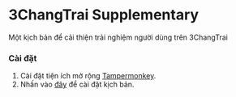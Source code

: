 # 3ChangTrai Supplementary

Một kịch bản để cải thiện trải nghiệm người dùng trên 3ChangTrai

### Cài đặt
1. Cài đặt tiện ích mở rộng [Tampermonkey](https://www.tampermonkey.net/).
2. Nhấn vào [đây](https://raw.githubusercontent.com/S-a-l-a-d/3changtrai-supplementary/main/3changtrai-supplementary.user.js) để cài đặt kịch bản.
